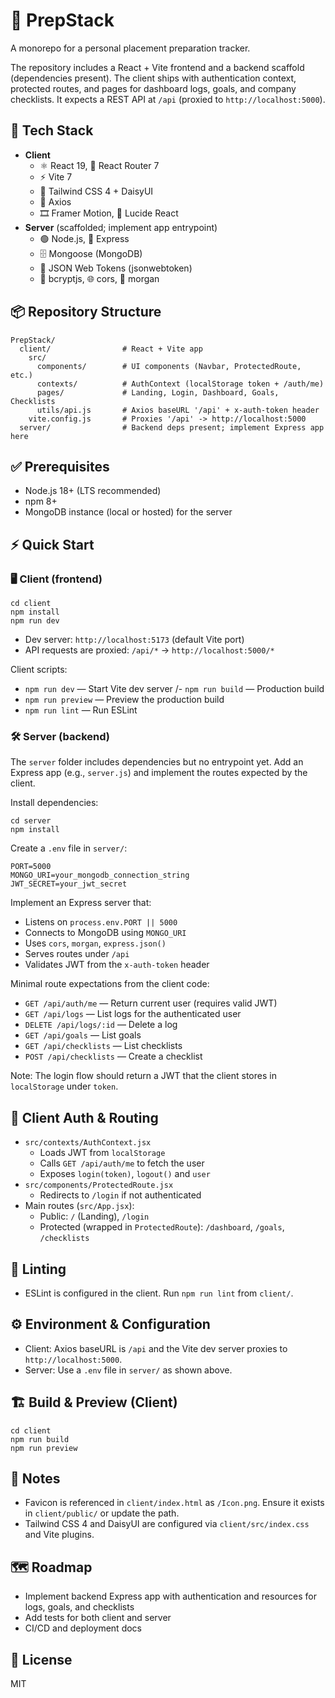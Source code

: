 # 🚀 PrepStack

A monorepo for a personal placement preparation tracker.

The repository includes a React + Vite frontend and a backend scaffold (dependencies present). The client ships with authentication context, protected routes, and pages for dashboard logs, goals, and company checklists. It expects a REST API at `/api` (proxied to `http://localhost:5000`).

## 🧰 Tech Stack

- **Client**
  - ⚛️ React 19, 🧭 React Router 7
  - ⚡ Vite 7
  - 🎨 Tailwind CSS 4 + DaisyUI
  - 🔗 Axios
  - 🎞️ Framer Motion, 🧩 Lucide React
- **Server** (scaffolded; implement app entrypoint)
  - 🟢 Node.js, 🚏 Express
  - 🗄️ Mongoose (MongoDB)
  - 🔐 JSON Web Tokens (jsonwebtoken)
  - 🧂 bcryptjs, 🌐 cors, 📝 morgan

## 📦 Repository Structure

```
PrepStack/
  client/                # React + Vite app
    src/
      components/        # UI components (Navbar, ProtectedRoute, etc.)
      contexts/          # AuthContext (localStorage token + /auth/me)
      pages/             # Landing, Login, Dashboard, Goals, Checklists
      utils/api.js       # Axios baseURL '/api' + x-auth-token header
    vite.config.js       # Proxies '/api' -> http://localhost:5000
  server/                # Backend deps present; implement Express app here
```

## ✅ Prerequisites

- Node.js 18+ (LTS recommended)
- npm 8+
- MongoDB instance (local or hosted) for the server

## ⚡ Quick Start

### 🖥️ Client (frontend)

```
cd client
npm install
npm run dev
```

- Dev server: `http://localhost:5173` (default Vite port)
- API requests are proxied: `/api/*` → `http://localhost:5000/*`

Client scripts:

- `npm run dev` — Start Vite dev server
/- `npm run build` — Production build
- `npm run preview` — Preview the production build
- `npm run lint` — Run ESLint

### 🛠️ Server (backend)

The `server` folder includes dependencies but no entrypoint yet. Add an Express app (e.g., `server.js`) and implement the routes expected by the client.

Install dependencies:

```
cd server
npm install
```

Create a `.env` file in `server/`:

```
PORT=5000
MONGO_URI=your_mongodb_connection_string
JWT_SECRET=your_jwt_secret
```

Implement an Express server that:

- Listens on `process.env.PORT || 5000`
- Connects to MongoDB using `MONGO_URI`
- Uses `cors`, `morgan`, `express.json()`
- Serves routes under `/api`
- Validates JWT from the `x-auth-token` header

Minimal route expectations from the client code:

- `GET /api/auth/me` — Return current user (requires valid JWT)
- `GET /api/logs` — List logs for the authenticated user
- `DELETE /api/logs/:id` — Delete a log
- `GET /api/goals` — List goals
- `GET /api/checklists` — List checklists
- `POST /api/checklists` — Create a checklist

Note: The login flow should return a JWT that the client stores in `localStorage` under `token`.

## 🔑 Client Auth & Routing

- `src/contexts/AuthContext.jsx`
  - Loads JWT from `localStorage`
  - Calls `GET /api/auth/me` to fetch the user
  - Exposes `login(token)`, `logout()` and `user`
- `src/components/ProtectedRoute.jsx`
  - Redirects to `/login` if not authenticated
- Main routes (`src/App.jsx`):
  - Public: `/` (Landing), `/login`
  - Protected (wrapped in `ProtectedRoute`): `/dashboard`, `/goals`, `/checklists`

## 🧹 Linting

- ESLint is configured in the client. Run `npm run lint` from `client/`.

## ⚙️ Environment & Configuration

- Client: Axios baseURL is `/api` and the Vite dev server proxies to `http://localhost:5000`.
- Server: Use a `.env` file in `server/` as shown above.

## 🏗️ Build & Preview (Client)

```
cd client
npm run build
npm run preview
```

## 📝 Notes

- Favicon is referenced in `client/index.html` as `/Icon.png`. Ensure it exists in `client/public/` or update the path.
- Tailwind CSS 4 and DaisyUI are configured via `client/src/index.css` and Vite plugins.

## 🗺️ Roadmap

- Implement backend Express app with authentication and resources for logs, goals, and checklists
- Add tests for both client and server
- CI/CD and deployment docs

## 📄 License

MIT
